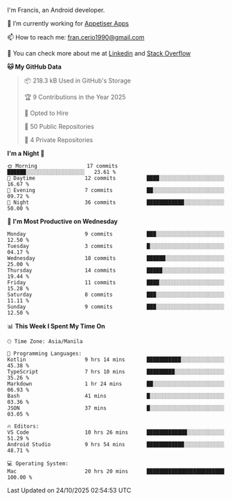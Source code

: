 
I'm Francis, an Android developer.

🔭 I’m currently working for [Appetiser Apps](http://appetiser.com.au)

📫 How to reach me: fran.cerio1990@gmail.com

👀 You can check more about me at [Linkedin](https://www.linkedin.com/in/francerio/) and [Stack Overflow](https://stackoverflow.com/users/1614267/fran-ceriu)



<!--START_SECTION:waka-->
**🐱 My GitHub Data** 

> 📦 218.3 kB Used in GitHub's Storage 
 > 
> 🏆 9 Contributions in the Year 2025
 > 
> 💼 Opted to Hire
 > 
> 📜 50 Public Repositories 
 > 
> 🔑 4 Private Repositories 
 > 
**I'm a Night 🦉** 

```text
🌞 Morning                17 commits          ██████░░░░░░░░░░░░░░░░░░░   23.61 % 
🌆 Daytime                12 commits          ████░░░░░░░░░░░░░░░░░░░░░   16.67 % 
🌃 Evening                7 commits           ██░░░░░░░░░░░░░░░░░░░░░░░   09.72 % 
🌙 Night                  36 commits          ████████████░░░░░░░░░░░░░   50.00 % 
```
📅 **I'm Most Productive on Wednesday** 

```text
Monday                   9 commits           ███░░░░░░░░░░░░░░░░░░░░░░   12.50 % 
Tuesday                  3 commits           █░░░░░░░░░░░░░░░░░░░░░░░░   04.17 % 
Wednesday                18 commits          ██████░░░░░░░░░░░░░░░░░░░   25.00 % 
Thursday                 14 commits          █████░░░░░░░░░░░░░░░░░░░░   19.44 % 
Friday                   11 commits          ████░░░░░░░░░░░░░░░░░░░░░   15.28 % 
Saturday                 8 commits           ███░░░░░░░░░░░░░░░░░░░░░░   11.11 % 
Sunday                   9 commits           ███░░░░░░░░░░░░░░░░░░░░░░   12.50 % 
```


📊 **This Week I Spent My Time On** 

```text
🕑︎ Time Zone: Asia/Manila

💬 Programming Languages: 
Kotlin                   9 hrs 14 mins       ███████████░░░░░░░░░░░░░░   45.38 % 
TypeScript               7 hrs 10 mins       █████████░░░░░░░░░░░░░░░░   35.26 % 
Markdown                 1 hr 24 mins        ██░░░░░░░░░░░░░░░░░░░░░░░   06.93 % 
Bash                     41 mins             █░░░░░░░░░░░░░░░░░░░░░░░░   03.36 % 
JSON                     37 mins             █░░░░░░░░░░░░░░░░░░░░░░░░   03.05 % 

🔥 Editors: 
VS Code                  10 hrs 26 mins      █████████████░░░░░░░░░░░░   51.29 % 
Android Studio           9 hrs 54 mins       ████████████░░░░░░░░░░░░░   48.71 % 

💻 Operating System: 
Mac                      20 hrs 20 mins      █████████████████████████   100.00 % 
```


 Last Updated on 24/10/2025 02:54:53 UTC
<!--END_SECTION:waka-->
